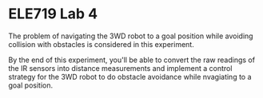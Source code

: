 # ELE719 Lab 4 

The problem of navigating the 3WD robot to a goal position while avoiding collision with obstacles is considered in this experiment. 

By the end of this experiment, you'll be able to convert the raw readings of the IR sensors into distance measurements and implement a control strategy for the 3WD robot to do obstacle avoidance while nvagiating to a goal position. 
